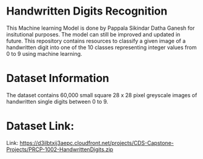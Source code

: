 # Handwritten Digits Recognition
This Machine learning Model is done by Pappala Sikindar Datha Ganesh for insitutional purposes. The model can still be improved and updated in future.
This repository contains resources to classify a given image of a handwritten digit into one of the 10 classes representing integer values from 0 to 9 using machine learning.

# Dataset Information
The dataset contains 60,000 small square 28 x 28 pixel greyscale images of handwritten single digits between 0 to 9. 

# Dataset Link:
Link:  https://d3ilbtxij3aepc.cloudfront.net/projects/CDS-Capstone-Projects/PRCP-1002-HandwrittenDigits.zip
